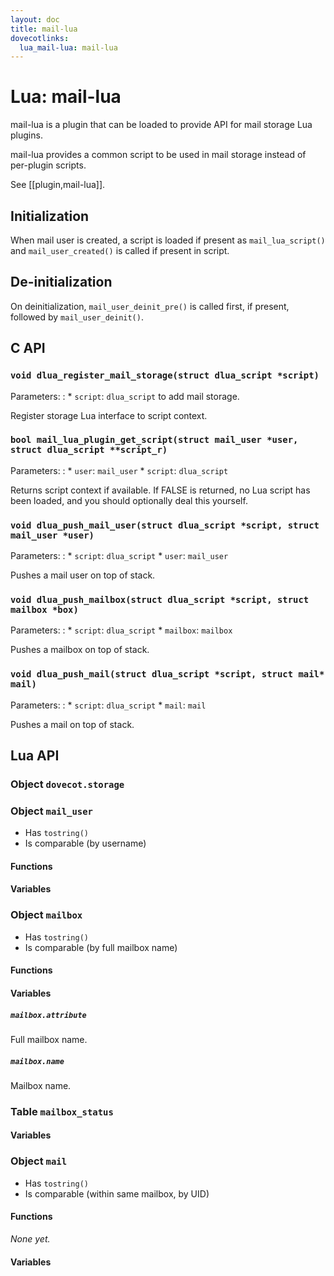 ```yaml
---
layout: doc
title: mail-lua
dovecotlinks:
  lua_mail-lua: mail-lua
---
```


# Lua: mail-lua

mail-lua is a plugin that can be loaded to provide API for mail storage Lua
plugins.

mail-lua provides a common script to be used in mail storage instead
of per-plugin scripts.

See [[plugin,mail-lua]].

## Initialization

When mail user is created, a script is loaded if present as
`mail_lua_script()` and `mail_user_created()` is called if present in script.

## De-initialization

On deinitialization, `mail_user_deinit_pre()` is called first, if present,
followed by `mail_user_deinit()`.

## C API

### `void dlua_register_mail_storage(struct dlua_script *script)`

Parameters:
:   * `script`: `dlua_script` to add mail storage.

Register storage Lua interface to script context.

### `bool mail_lua_plugin_get_script(struct mail_user *user, struct dlua_script **script_r)`

Parameters:
:   * `user`: `mail_user`
    * `script`: `dlua_script`

Returns script context if available. If FALSE is returned, no Lua script has
been loaded, and you should optionally deal this yourself.

### `void dlua_push_mail_user(struct dlua_script *script, struct mail_user *user)`

Parameters:
:   * `script`: `dlua_script`
    * `user`: `mail_user`

Pushes a mail user on top of stack.

### `void dlua_push_mailbox(struct dlua_script *script, struct mailbox *box)`

Parameters:
:   * `script`: `dlua_script`
    * `mailbox`: `mailbox`

Pushes a mailbox on top of stack.

### `void dlua_push_mail(struct dlua_script *script, struct mail* mail)`

Parameters:
:   * `script`: `dlua_script`
    * `mail`: `mail`

Pushes a mail on top of stack.

## Lua API

### Object `dovecot.storage`

<LuaConstantComponent tag="dovecot.storage" level="3" />

### Object `mail_user`

* Has `tostring()`
* Is comparable (by username)

#### Functions

<LuaFunctionComponent tag="mail_user" level="4" />

#### Variables

<LuaVariableComponent tag="mail_user" level="4" />

### Object `mailbox`

* Has `tostring()`
* Is comparable (by full mailbox name)

#### Functions

<LuaFunctionComponent tag="mailbox" level="4" />

#### Variables

<LuaVariableComponent tag="mailbox" level="4" />

##### `mailbox.attribute`

Full mailbox name.

##### `mailbox.name`

Mailbox name.

### Table `mailbox_status`

#### Variables

<LuaVariableComponent tag="mailbox_status" level="4" />

### Object `mail`

* Has `tostring()`
* Is comparable (within same mailbox, by UID)

#### Functions

*None yet.*

#### Variables

<LuaVariableComponent tag="mail" level="4" />
